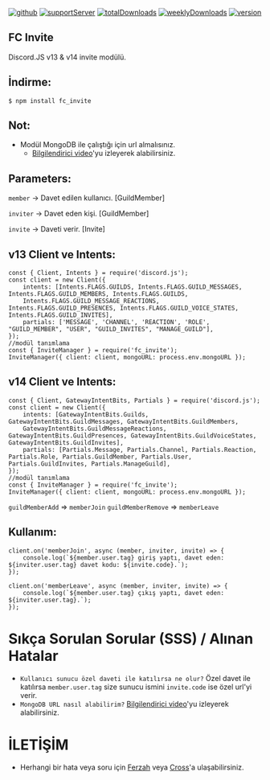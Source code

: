 [![github](https://img.shields.io/badge/Github%20-1d202b.svg?&style=for-the-badge&logo=github&logoColor=white)](https://github.com/FERZAH/fc_invite)
[![supportServer](https://img.shields.io/badge/Discord%20-7289DA.svg?&style=for-the-badge&logo=discord&logoColor=white)](https://discord.gg/1972)
[![totalDownloads](https://img.shields.io/npm/dt/fc_invite?color=CC3534&logo=npm&style=for-the-badge)](http://npmjs.com/fc_invite)
[![weeklyDownloads](https://img.shields.io/npm/dw/fc_invite?color=CC3534&logo=npm&style=for-the-badge)](http://npmjs.com/fc_invite)
[![version](https://img.shields.io/npm/v/fc_invite?color=red&label=Version&logo=npm&style=for-the-badge)](http://npmjs.com/fc_invite)

## FC Invite

Discord.JS v13 & v14 invite modülü.

## İndirme:

    $ npm install fc_invite

## Not:
* Modül MongoDB ile çalıştığı için url almalısınız.
    - [Bilgilendirici video](https://www.youtube.com/watch?v=VKRIz9s9V70)'yu izleyerek alabilirsiniz.

## Parameters:

`member` -> Davet edilen kullanıcı. [GuildMember]

`inviter` -> Davet eden kişi. [GuildMember]

`invite` -> Daveti verir. [Invite]

## v13 Client ve Intents:
<pre><code>const { Client, Intents } = require('discord.js');
const client = new Client({
    intents: [Intents.FLAGS.GUILDS, Intents.FLAGS.GUILD_MESSAGES, Intents.FLAGS.GUILD_MEMBERS, Intents.FLAGS.GUILDS,
    Intents.FLAGS.GUILD_MESSAGE_REACTIONS, Intents.FLAGS.GUILD_PRESENCES, Intents.FLAGS.GUILD_VOICE_STATES, Intents.FLAGS.GUILD_INVITES],
    partials: ['MESSAGE', 'CHANNEL', 'REACTION', 'ROLE', "GUILD_MEMBER", "USER", "GUILD_INVITES", "MANAGE_GUILD"],
});
//modül tanımlama
const { InviteManager } = require('fc_invite');
InviteManager({ client: client, mongoURL: process.env.mongoURL });</pre></code>

## v14 Client ve Intents:
<pre><code>const { Client, GatewayIntentBits, Partials } = require('discord.js');
const client = new Client({
    intents: [GatewayIntentBits.Guilds, GatewayIntentBits.GuildMessages, GatewayIntentBits.GuildMembers,
    GatewayIntentBits.GuildMessageReactions, GatewayIntentBits.GuildPresences, GatewayIntentBits.GuildVoiceStates, GatewayIntentBits.GuildInvites],
    partials: [Partials.Message, Partials.Channel, Partials.Reaction, Partials.Role, Partials.GuildMember, Partials.User, Partials.GuildInvites, Partials.ManageGuild],
});
//modül tanımlama
const { InviteManager } = require('fc_invite');
InviteManager({ client: client, mongoURL: process.env.mongoURL });</pre></code>

`guildMemberAdd` => `memberJoin`
`guildMemberRemove` => `memberLeave`

## Kullanım:
<pre><code>client.on('memberJoin', async (member, inviter, invite) => {
    console.log(`${member.user.tag} giriş yaptı, davet eden: ${inviter.user.tag} davet kodu: ${invite.code}.`);
});

client.on('memberLeave', async (member, inviter, invite) => {
    console.log(`${member.user.tag} çıkış yaptı, davet eden: ${inviter.user.tag}.`);
});</pre></code>

# Sıkça Sorulan Sorular (SSS) / Alınan Hatalar
* `Kullanıcı sunucu özel daveti ile katılırsa ne olur?` Özel davet ile katılırsa `member.user.tag` size sunucu ismini `invite.code` ise özel url'yi verir.
* `MongoDB URL nasıl alabilirim?` [Bilgilendirici video](https://www.youtube.com/watch?v=VKRIz9s9V70)'yu izleyerek alabilirsiniz.

# İLETİŞİM
* Herhangi bir hata veya soru için [Ferzah](https://discord.com/users/564900904713846785) veya [Cross](https://discord.com/users/641256228101554188)'a ulaşabilirsiniz.
